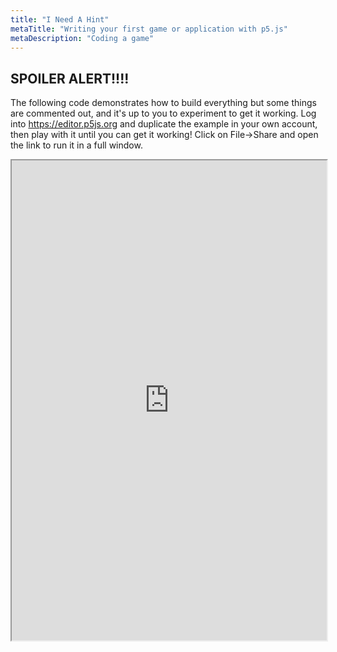 ```yaml
---
title: "I Need A Hint"
metaTitle: "Writing your first game or application with p5.js"
metaDescription: "Coding a game"
---
```


## SPOILER ALERT!!!!

The following code demonstrates how to build everything but some things are commented out, and it's up to you to experiment to get it working. Log into https://editor.p5js.org and duplicate the example in your own account, then play with it until you can get it working! Click on File->Share and open the link to run it in a full window.

<iframe src="https://editor.p5js.org/dioptre/sketches/H19I3ol17" width="100%" height="768"></iframe>


